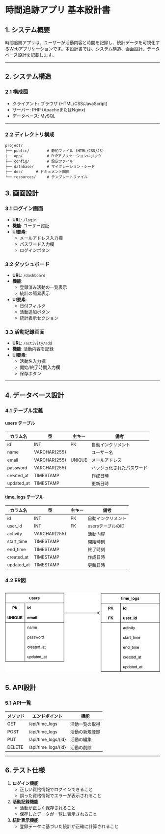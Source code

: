 # 時間追跡アプリ 基本設計書

## 1. システム概要
時間追跡アプリは、ユーザーが活動内容と時間を記録し、統計データを可視化するWebアプリケーションです。本設計書では、システム構造、画面設計、データベース設計を記載します。

---

## 2. システム構造

### 2.1 構成図
- クライアント: ブラウザ (HTML/CSS/JavaScript)
- サーバー: PHP (ApacheまたはNginx)
- データベース: MySQL

---

### 2.2 ディレクトリ構成
```
project/
├── public/        # 静的ファイル (HTML/CSS/JS)
├── app/           # PHPアプリケーションロジック
├── config/        # 設定ファイル
├── database/      # マイグレーション・シード
├── doc/      # ドキュメント関係
└── resources/     # テンプレートファイル
```

## 3. 画面設計

### 3.1 ログイン画面
- **URL**: `/login`
- **機能**: ユーザー認証
- **UI要素**:
  - メールアドレス入力欄
  - パスワード入力欄
  - ログインボタン

### 3.2 ダッシュボード
- **URL**: `/dashboard`
- **機能**:
  - 登録済み活動の一覧表示
  - 統計の簡易表示
- **UI要素**:
  - 日付フィルタ
  - 活動追加ボタン
  - 統計表示セクション

### 3.3 活動記録画面
- **URL**: `/activity/add`
- **機能**: 活動内容を記録
- **UI要素**:
  - 活動名入力欄
  - 開始/終了時間入力欄
  - 保存ボタン

---

## 4. データベース設計

### 4.1 テーブル定義

#### users テーブル
| カラム名        | 型           | 主キー | 備考                  |
|-----------------|--------------|--------|-----------------------|
| id              | INT          | PK     | 自動インクリメント    |
| name            | VARCHAR(255) |        | ユーザー名            |
| email           | VARCHAR(255) | UNIQUE | メールアドレス         |
| password        | VARCHAR(255) |        | ハッシュ化されたパスワード |
| created_at      | TIMESTAMP    |        | 作成日時              |
| updated_at      | TIMESTAMP    |        | 更新日時              |

#### time_logs テーブル
| カラム名        | 型           | 主キー | 備考                  |
|-----------------|--------------|--------|-----------------------|
| id              | INT          | PK     | 自動インクリメント    |
| user_id         | INT          | FK     | usersテーブルのID     |
| activity        | VARCHAR(255) |        | 活動内容              |
| start_time      | TIMESTAMP    |        | 開始時刻              |
| end_time        | TIMESTAMP    |        | 終了時刻              |
| created_at      | TIMESTAMP    |        | 作成日時              |
| updated_at      | TIMESTAMP    |        | 更新日時              |

### 4.2 ER図
![ER図](ER.svg)
---

## 5. API設計

### 5.1 API一覧
| メソッド | エンドポイント          | 機能                    |
|----------|-------------------------|-------------------------|
| GET      | /api/time_logs          | 活動一覧の取得          |
| POST     | /api/time_logs          | 活動の新規登録          |
| PUT      | /api/time_logs/{id}     | 活動の編集              |
| DELETE   | /api/time_logs/{id}     | 活動の削除              |

---

## 6. テスト仕様
1. **ログイン機能**
   - 正しい資格情報でログインできること
   - 誤った資格情報でエラーが表示されること
2. **活動記録機能**
   - 活動が正しく保存されること
   - 保存したデータが一覧に表示されること
3. **統計表示機能**
   - 登録データに基づいた統計が正確に計算されること
